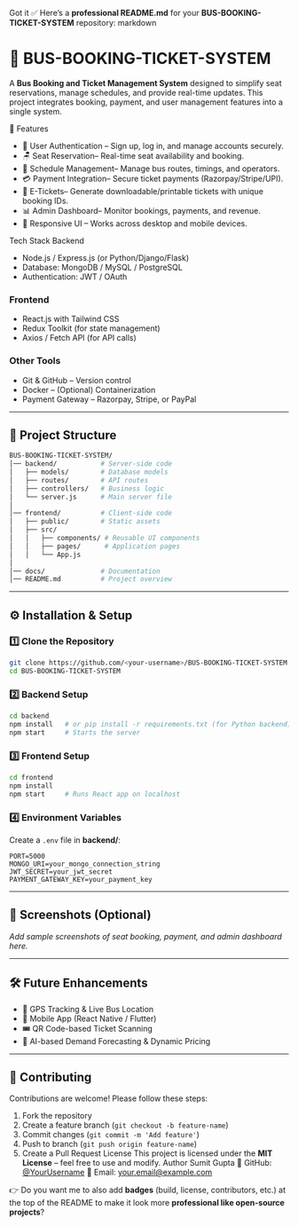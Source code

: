 Got it ✅
Here’s a **professional README.md** for your **BUS-BOOKING-TICKET-SYSTEM** repository:
markdown
# 🚌 BUS-BOOKING-TICKET-SYSTEM

A **Bus Booking and Ticket Management System** designed to simplify seat reservations, manage schedules, and provide real-time updates. This project integrates booking, payment, and user management features into a single system.  

🚀 Features
- 🔐 User Authentication – Sign up, log in, and manage accounts securely.  
- 🪑 Seat Reservation– Real-time seat availability and booking.  
- 📅 Schedule Management– Manage bus routes, timings, and operators.  
- 💳 Payment Integration– Secure ticket payments (Razorpay/Stripe/UPI).  
- 📄 E-Tickets– Generate downloadable/printable tickets with unique booking IDs.  
- 📊 Admin Dashboard– Monitor bookings, payments, and revenue.  
- 📱 Responsive UI – Works across desktop and mobile devices.  



Tech Stack
Backend
- Node.js / Express.js (or Python/Django/Flask)  
- Database: MongoDB / MySQL / PostgreSQL  
- Authentication: JWT / OAuth  

### Frontend
- React.js with Tailwind CSS  
- Redux Toolkit (for state management)  
- Axios / Fetch API (for API calls)  

### Other Tools
- Git & GitHub – Version control  
- Docker – (Optional) Containerization  
- Payment Gateway – Razorpay, Stripe, or PayPal  

---

## 📂 Project Structure
```bash
BUS-BOOKING-TICKET-SYSTEM/
│── backend/           # Server-side code
│   ├── models/        # Database models
│   ├── routes/        # API routes
│   ├── controllers/   # Business logic
│   └── server.js      # Main server file
│
│── frontend/          # Client-side code
│   ├── public/        # Static assets
│   ├── src/
│   │   ├── components/ # Reusable UI components
│   │   ├── pages/      # Application pages
│   │   └── App.js
│
│── docs/              # Documentation
│── README.md          # Project overview
````

---

## ⚙️ Installation & Setup

### 1️⃣ Clone the Repository

```bash
git clone https://github.com/<your-username>/BUS-BOOKING-TICKET-SYSTEM.git
cd BUS-BOOKING-TICKET-SYSTEM
```

### 2️⃣ Backend Setup

```bash
cd backend
npm install   # or pip install -r requirements.txt (for Python backend)
npm start     # Starts the server
```

### 3️⃣ Frontend Setup

```bash
cd frontend
npm install
npm start     # Runs React app on localhost
```

### 4️⃣ Environment Variables

Create a `.env` file in **backend/**:

```env
PORT=5000
MONGO_URI=your_mongo_connection_string
JWT_SECRET=your_jwt_secret
PAYMENT_GATEWAY_KEY=your_payment_key
```

---

## 📸 Screenshots (Optional)

*Add sample screenshots of seat booking, payment, and admin dashboard here.*

---

## 🛠️ Future Enhancements

* 📍 GPS Tracking & Live Bus Location
* 📲 Mobile App (React Native / Flutter)
* 🎟️ QR Code-based Ticket Scanning
* 🤖 AI-based Demand Forecasting & Dynamic Pricing

---

## 🤝 Contributing

Contributions are welcome! Please follow these steps:

1. Fork the repository
2. Create a feature branch (`git checkout -b feature-name`)
3. Commit changes (`git commit -m 'Add feature'`)
4. Push to branch (`git push origin feature-name`)
5. Create a Pull Request
License
This project is licensed under the **MIT License** – feel free to use and modify.
Author
Sumit Gupta
🔗 GitHub: [@YourUsername](https://github.com/YourUsername)
📧 Email: [your.email@example.com](mailto:your.email@example.com)


👉 Do you want me to also add **badges** (build, license, contributors, etc.) at the top of the README to make it look more **professional like open-source projects**?
```
